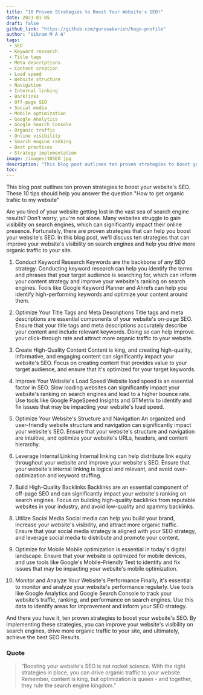 ```yaml
---
title: "10 Proven Strategies to Boost Your Website's SEO!"
date: 2023-01-05
draft: false
github_link: "https://github.com/gurusabarish/hugo-profile"
author: "Vikram M A A"
tags:
 - SEO
 - Keyword research
 - Title tags
 - Meta descriptions
 - Content creation
 - Load speed
 - Website structure
 - Navigation
 - Internal linking
 - Backlinks
 - Off-page SEO
 - Social media
 - Mobile optimization
 - Google Analytics
 - Google Search Console
 - Organic traffic
 - Online visibility
 - Search engine ranking
 - Best practices
 - Strategy implementation
image: /images/10SEO.jpg
description: "This blog post outlines ten proven strategies to boost your website's SEO. These 10 tips should help you answer the question "How to get organic trafiic to my website""
toc: 
---
```

This blog post outlines ten proven strategies to boost your website's SEO. These 10 tips should help you answer the question "How to get organic trafiic to my website"
<!--more-->




Are you tired of your website getting lost in the vast sea of search engine results? Don't worry, you're not alone. Many websites struggle to gain visibility on search engines, which can significantly impact their online presence. Fortunately, there are proven strategies that can help you boost your website's SEO. In this blog post, we'll discuss ten strategies that can improve your website's visibility on search engines and help you drive more organic traffic to your site.

1. Conduct Keyword Research
Keywords are the backbone of any SEO strategy. Conducting keyword research can help you identify the terms and phrases that your target audience is searching for, which can inform your content strategy and improve your website's ranking on search engines. Tools like Google Keyword Planner and Ahrefs can help you identify high-performing keywords and optimize your content around them.

2. Optimize Your Title Tags and Meta Descriptions
Title tags and meta descriptions are essential components of your website's on-page SEO. Ensure that your title tags and meta descriptions accurately describe your content and include relevant keywords. Doing so can help improve your click-through rate and attract more organic traffic to your website.

3. Create High-Quality Content
Content is king, and creating high-quality, informative, and engaging content can significantly impact your website's SEO. Focus on creating content that provides value to your target audience, and ensure that it's optimized for your target keywords.

4. Improve Your Website's Load Speed
Website load speed is an essential factor in SEO. Slow loading websites can significantly impact your website's ranking on search engines and lead to a higher bounce rate. Use tools like Google PageSpeed Insights and GTMetrix to identify and fix issues that may be impacting your website's load speed.

5. Optimize Your Website's Structure and Navigation
An organized and user-friendly website structure and navigation can significantly impact your website's SEO. Ensure that your website's structure and navigation are intuitive, and optimize your website's URLs, headers, and content hierarchy.

6. Leverage Internal Linking
Internal linking can help distribute link equity throughout your website and improve your website's SEO. Ensure that your website's internal linking is logical and relevant, and avoid over-optimization and keyword stuffing.

7. Build High-Quality Backlinks
Backlinks are an essential component of off-page SEO and can significantly impact your website's ranking on search engines. Focus on building high-quality backlinks from reputable websites in your industry, and avoid low-quality and spammy backlinks.

8. Utilize Social Media
Social media can help you build your brand, increase your website's visibility, and attract more organic traffic. Ensure that your social media strategy is aligned with your SEO strategy, and leverage social media to distribute and promote your content.

9. Optimize for Mobile
Mobile optimization is essential in today's digital landscape. Ensure that your website is optimized for mobile devices, and use tools like Google's Mobile-Friendly Test to identify and fix issues that may be impacting your website's mobile optimization.

10. Monitor and Analyze Your Website's Performance
Finally, it's essential to monitor and analyze your website's performance regularly. Use tools like Google Analytics and Google Search Console to track your website's traffic, ranking, and performance on search engines. Use this data to identify areas for improvement and inform your SEO strategy.

And there you have it, ten proven strategies to boost your website's SEO. By implementing these strategies, you can improve your website's visibility on search engines, drive more organic traffic to your site, and ultimately, achieve the best SEO Results.


### Quote


> “Boosting your website's SEO is not rocket science. With the right strategies in place, you can drive organic traffic to your website. Remember, content is king, but optimization is queen - and together, they rule the search engine kingdom.”</p>



